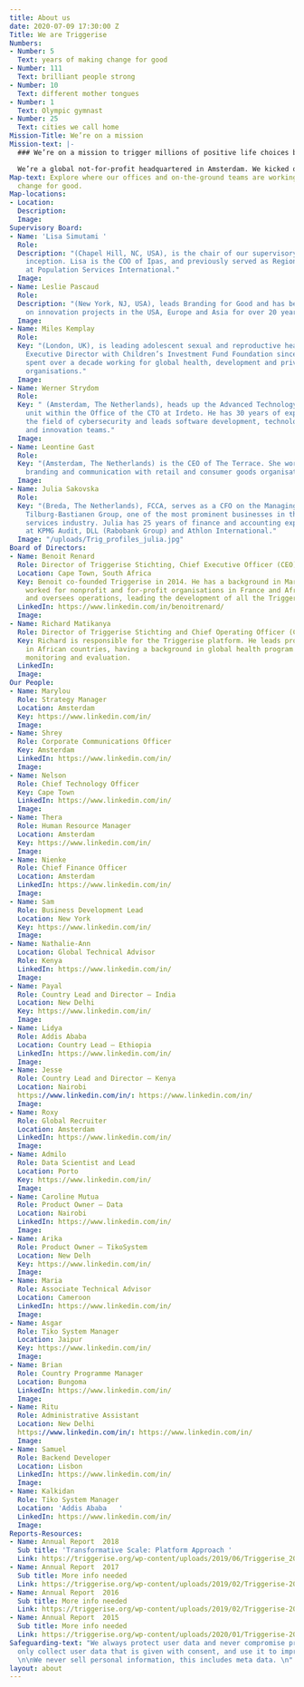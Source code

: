 ```yaml
---
title: About us
date: 2020-07-09 17:30:00 Z
Title: We are Triggerise
Numbers:
- Number: 5
  Text: years of making change for good
- Number: 111
  Text: brilliant people strong
- Number: 10
  Text: different mother tongues
- Number: 1
  Text: Olympic gymnast
- Number: 25
  Text: cities we call home
Mission-Title: We’re on a mission
Mission-text: |-
  ### We’re on a mission to trigger millions of positive life choices by young people and make an unsurpassed impact on global health and wellbeing.

  We’re a global not-for-profit headquartered in Amsterdam. We kicked off with big ambitions in 2014 and now operate in eight markets, with offices and on-the-ground staff around the globe. And we’re not stopping here: our teams and positive impact are expanding by the minute.
Map-text: Explore where our offices and on-the-ground teams are working to trigger
  change for good.
Map-locations:
- Location: 
  Description: 
  Image: 
Supervisory Board:
- Name: 'Lisa Simutami '
  Role: 
  Description: "(Chapel Hill, NC, USA), is the chair of our supervisory board since
    inception. Lisa is the COO of Ipas, and previously served as Regional Director
    at Population Services International."
  Image: 
- Name: Leslie Pascaud
  Role: 
  Description: "(New York, NJ, USA), leads Branding for Good and has been working
    on innovation projects in the USA, Europe and Asia for over 20 years."
  Image: 
- Name: Miles Kemplay
  Role: 
  Key: "(London, UK), is leading adolescent sexual and reproductive health work as
    Executive Director with Children’s Investment Fund Foundation since 2016. He has
    spent over a decade working for global health, development and private sector
    organisations."
  Image: 
- Name: Werner Strydom
  Role: 
  Key: " (Amsterdam, The Netherlands), heads up the Advanced Technology & Innovation
    unit within the Office of the CTO at Irdeto. He has 30 years of experience in
    the field of cybersecurity and leads software development, technology research,
    and innovation teams."
  Image: 
- Name: Leontine Gast
  Role: 
  Key: "(Amsterdam, The Netherlands) is the CEO of The Terrace. She works in strategy,
    branding and communication with retail and consumer goods organisations. "
  Image: 
- Name: Julia Sakovska
  Role: 
  Key: "(Breda, The Netherlands), FCCA, serves as a CFO on the Managing Board of Van
    Tilburg-Bastianen Group, one of the most prominent businesses in the mobility
    services industry. Julia has 25 years of finance and accounting experience gained
    at KPMG Audit, DLL (Rabobank Group) and Athlon International."
  Image: "/uploads/Trig_profiles_julia.jpg"
Board of Directors:
- Name: Benoit Renard
  Role: Director of Triggerise Stichting, Chief Executive Officer (CEO) and Co-founder
  Location: Cape Town, South Africa
  Key: Benoit co-founded Triggerise in 2014. He has a background in Marketing, having
    worked for nonprofit and for-profit organisations in France and Africa. He manages
    and oversees operations, leading the development of all the Triggerise ecosystems.
  LinkedIn: https://www.linkedin.com/in/benoitrenard/
  Image: 
- Name: Richard Matikanya
  Role: Director of Triggerise Stichting and Chief Operating Officer (COO)
  Key: Richard is responsible for the Triggerise platform. He leads project implementation
    in African countries, having a background in global health program design, management,
    monitoring and evaluation.
  LinkedIn: 
  Image: 
Our People:
- Name: Marylou
  Role: Strategy Manager
  Location: Amsterdam
  Key: https://www.linkedin.com/in/
  Image: 
- Name: Shrey
  Role: Corporate Communications Officer
  Key: Amsterdam
  LinkedIn: https://www.linkedin.com/in/
  Image: 
- Name: Nelson
  Role: Chief Technology Officer
  Key: Cape Town
  LinkedIn: https://www.linkedin.com/in/
  Image: 
- Name: Thera
  Role: Human Resource Manager
  Location: Amsterdam
  Key: https://www.linkedin.com/in/
  Image: 
- Name: Nienke
  Role: Chief Finance Officer
  Location: Amsterdam
  LinkedIn: https://www.linkedin.com/in/
  Image: 
- Name: Sam
  Role: Business Development Lead
  Location: New York
  Key: https://www.linkedin.com/in/
  Image: 
- Name: Nathalie-Ann
  Location: Global Technical Advisor
  Role: Kenya
  LinkedIn: https://www.linkedin.com/in/
  Image: 
- Name: Payal
  Role: Country Lead and Director – India
  Location: New Delhi
  Key: https://www.linkedin.com/in/
  Image: 
- Name: Lidya
  Role: Addis Ababa
  Location: Country Lead – Ethiopia
  LinkedIn: https://www.linkedin.com/in/
  Image: 
- Name: Jesse
  Role: Country Lead and Director – Kenya
  Location: Nairobi
  https://www.linkedin.com/in/: https://www.linkedin.com/in/
  Image: 
- Name: Roxy
  Role: Global Recruiter
  Location: Amsterdam
  LinkedIn: https://www.linkedin.com/in/
  Image: 
- Name: Admilo
  Role: Data Scientist and Lead
  Location: Porto
  Key: https://www.linkedin.com/in/
  Image: 
- Name: Caroline Mutua
  Role: Product Owner – Data
  Location: Nairobi
  LinkedIn: https://www.linkedin.com/in/
  Image: 
- Name: Arika
  Role: Product Owner – TikoSystem
  Location: New Delh
  Key: https://www.linkedin.com/in/
  Image: 
- Name: Maria
  Role: Associate Technical Advisor
  Location: Cameroon
  LinkedIn: https://www.linkedin.com/in/
  Image: 
- Name: Asgar
  Role: Tiko System Manager
  Location: Jaipur
  Key: https://www.linkedin.com/in/
  Image: 
- Name: Brian
  Role: Country Programme Manager
  Location: Bungoma
  LinkedIn: https://www.linkedin.com/in/
  Image: 
- Name: Ritu
  Role: Administrative Assistant
  Location: New Delhi
  https://www.linkedin.com/in/: https://www.linkedin.com/in/
  Image: 
- Name: Samuel
  Role: Backend Developer
  Location: Lisbon
  LinkedIn: https://www.linkedin.com/in/
  Image: 
- Name: Kalkidan
  Role: Tiko System Manager
  Location: 'Addis Ababa   '
  LinkedIn: https://www.linkedin.com/in/
  Image: 
Reports-Resources:
- Name: Annual Report  2018
  Sub title: 'Transformative Scale: Platform Approach '
  Link: https://triggerise.org/wp-content/uploads/2019/06/Triggerise_2018_Annual_Report.pdf
- Name: Annual Report  2017
  Sub title: More info needed
  Link: https://triggerise.org/wp-content/uploads/2019/02/Triggerise-2017-Annual-Report.pdf
- Name: Annual Report  2016
  Sub title: More info needed
  Link: https://triggerise.org/wp-content/uploads/2019/02/Triggerise-2016-annual-report-1.pdf
- Name: Annual Report  2015
  Sub title: More info needed
  Link: https://triggerise.org/wp-content/uploads/2020/01/Triggerise-2015-report-FINAL.pdf
Safeguarding-text: "We always protect user data and never compromise privacy. \n\nWe
  only collect user data that is given with consent, and use it to improve our product.
  \n\nWe never sell personal information, this includes meta data. \n"
layout: about
---
```


